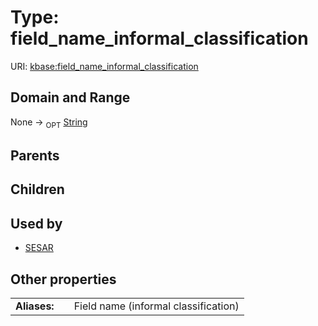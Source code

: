 
# Type: field_name_informal_classification




URI: [kbase:field_name_informal_classification](http://kbase.us/field_name_informal_classification)


## Domain and Range

None ->  <sub>OPT</sub> [String](types/String.md)

## Parents


## Children


## Used by

 * [SESAR](SESAR.md)

## Other properties

|  |  |  |
| --- | --- | --- |
| **Aliases:** | | Field name (informal classification) |

